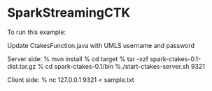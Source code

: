 # SparkStreamingCTK

To run this example:

Update CtakesFunction.java with UMLS username and password

Server side:
% mvn install
% cd target
% tar -xzf spark-ctakes-0.1-dist.tar.gz
% cd spark-ctakes-0.1/bin
%./start-ctakes-server.sh 9321

Client side:
% nc 127.0.0.1 9321 < sample.txt
